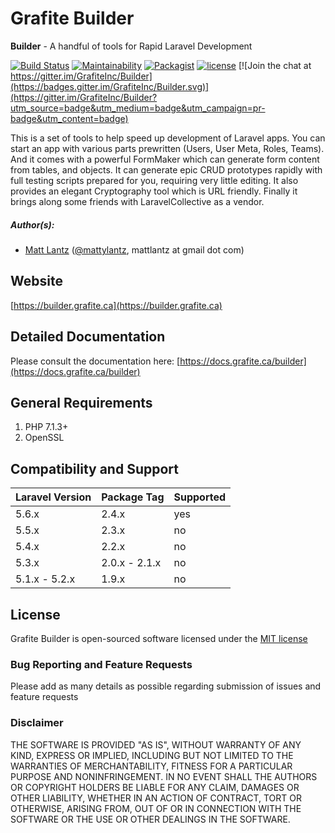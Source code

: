 # Grafite Builder

**Builder** - A handful of tools for Rapid Laravel Development

[![Build Status](https://travis-ci.org/GrafiteInc/Builder.svg?branch=master)](https://travis-ci.org/GrafiteInc/Builder)
[![Maintainability](https://api.codeclimate.com/v1/badges/f28b73ebf600f2db7f48/maintainability)](https://codeclimate.com/github/GrafiteInc/Builder/maintainability)
[![Packagist](https://img.shields.io/packagist/dt/grafite/builder.svg?maxAge=2592000)](https://packagist.org/packages/grafite/builder)
[![license](https://img.shields.io/github/license/mashape/apistatus.svg?maxAge=2592000)](https://packagist.org/packages/grafite/builder)
[![Join the chat at https://gitter.im/GrafiteInc/Builder](https://badges.gitter.im/GrafiteInc/Builder.svg)](https://gitter.im/GrafiteInc/Builder?utm_source=badge&utm_medium=badge&utm_campaign=pr-badge&utm_content=badge)

This is a set of tools to help speed up development of Laravel apps. You can start an app with various parts prewritten (Users, User Meta, Roles, Teams). And it comes with a powerful FormMaker which can generate form content from tables, and objects. It can generate epic CRUD prototypes rapidly with full testing scripts prepared for you, requiring very little editing. It also provides an elegant Cryptography tool which is URL friendly. Finally it brings along some friends with LaravelCollective as a vendor.

##### Author(s):
* [Matt Lantz](https://github.com/mlantz) ([@mattylantz](http://twitter.com/mattylantz), mattlantz at gmail dot com)

## Website
[https://builder.grafite.ca](https://builder.grafite.ca)

## Detailed Documentation
Please consult the documentation here: [https://docs.grafite.ca/builder](https://docs.grafite.ca/builder)

## General Requirements

1. PHP 7.1.3+
2. OpenSSL

## Compatibility and Support

| Laravel Version | Package Tag | Supported |
|-----------------|-------------|-----------|
| 5.6.x | 2.4.x | yes |
| 5.5.x | 2.3.x | no |
| 5.4.x | 2.2.x | no |
| 5.3.x | 2.0.x - 2.1.x | no |
| 5.1.x - 5.2.x | 1.9.x | no |

## License
Grafite Builder is open-sourced software licensed under the [MIT license](http://opensource.org/licenses/MIT)

### Bug Reporting and Feature Requests
Please add as many details as possible regarding submission of issues and feature requests

### Disclaimer
THE SOFTWARE IS PROVIDED "AS IS", WITHOUT WARRANTY OF ANY KIND, EXPRESS OR IMPLIED, INCLUDING BUT NOT LIMITED TO THE WARRANTIES OF MERCHANTABILITY, FITNESS FOR A PARTICULAR PURPOSE AND NONINFRINGEMENT. IN NO EVENT SHALL THE AUTHORS OR COPYRIGHT HOLDERS BE LIABLE FOR ANY CLAIM, DAMAGES OR OTHER LIABILITY, WHETHER IN AN ACTION OF CONTRACT, TORT OR OTHERWISE, ARISING FROM, OUT OF OR IN CONNECTION WITH THE SOFTWARE OR THE USE OR OTHER DEALINGS IN THE SOFTWARE.
